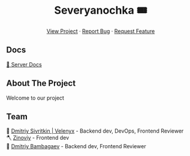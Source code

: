 <div align="center">
  <h1>Severyanochka 🎟️</h1>

  <p align="center">
    <a href="/">View Project</a>
    ·
    <a href="/">Report Bug</a>
    ·
    <a href="/">Request Feature</a>
  </p>
</div>

## Docs

[🌟 Server Docs](https://github.com/zinuu4/Severyanochka/blob/main/server/README.md)

## About The Project

Welcome to our project

## Team

🔫 [Dmitriy Sivritkin | Velenyx](https://github.com/velenyx) - Backend dev, DevOps, Frontend Reviewer
<br/>
🪓 [Zinoviy](https://github.com/zinuu4) - Frontend dev
<br/>
🎰 [Dmitriy Bambagaev](https://github.com/Iki-oops) - Backend dev, Frontend Reviewer


